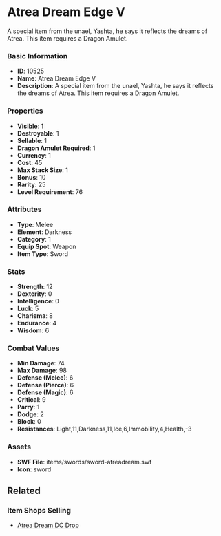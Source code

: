 # Atrea Dream Edge V

A special item from the unael, Yashta, he says it reflects the dreams of Atrea. This item requires a Dragon Amulet.

### Basic Information

- **ID**: 10525
- **Name**: Atrea Dream Edge V
- **Description**: A special item from the unael, Yashta, he says it reflects the dreams of Atrea. This item requires a Dragon Amulet.

### Properties

- **Visible**: 1
- **Destroyable**: 1
- **Sellable**: 1
- **Dragon Amulet Required**: 1
- **Currency**: 1
- **Cost**: 45
- **Max Stack Size**: 1
- **Bonus**: 10
- **Rarity**: 25
- **Level Requirement**: 76

### Attributes

- **Type**: Melee
- **Element**: Darkness
- **Category**: 1
- **Equip Spot**: Weapon
- **Item Type**: Sword

### Stats

- **Strength**: 12
- **Dexterity**: 0
- **Intelligence**: 0
- **Luck**: 5
- **Charisma**: 8
- **Endurance**: 4
- **Wisdom**: 6

### Combat Values

- **Min Damage**: 74
- **Max Damage**: 98
- **Defense (Melee)**: 6
- **Defense (Pierce)**: 6
- **Defense (Magic)**: 6
- **Critical**: 9
- **Parry**: 1
- **Dodge**: 2
- **Block**: 0
- **Resistances**: Light,11,Darkness,11,Ice,6,Immobility,4,Health,-3

### Assets

- **SWF File**: items/swords/sword-atreadream.swf
- **Icon**: sword

## Related

### Item Shops Selling

- [Atrea Dream DC Drop](../item-shops/369-atrea-dream-dc-drop.md)

